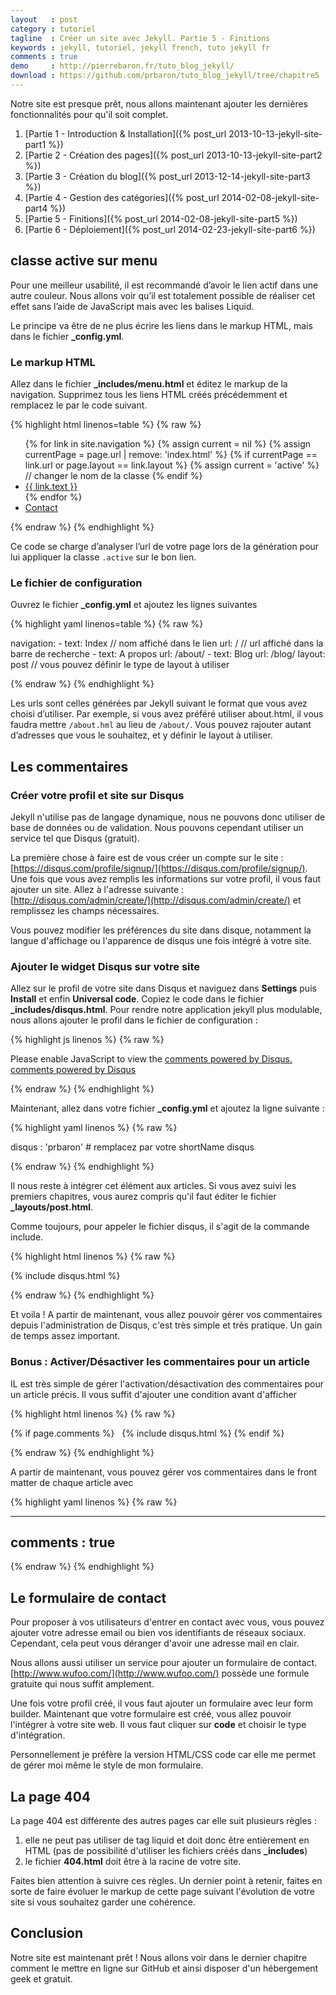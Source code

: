 ```yaml
---
layout   : post
category : tutoriel
tagline  : Créer un site avec Jekyll. Partie 5 - Finitions
keywords : jekyll, tutoriel, jekyll french, tuto jekyll fr
comments : true
demo     : http://pierrebaron.fr/tuto_blog_jekyll/
download : https://github.com/prbaron/tuto_blog_jekyll/tree/chapitre5
---
```


Notre site est presque prêt, nous allons maintenant ajouter les dernières fonctionnalités pour qu'il soit complet.

  1. [Partie 1 - Introduction & Installation]({% post_url 2013-10-13-jekyll-site-part1 %})
  2. [Partie 2 - Création des pages]({% post_url 2013-10-13-jekyll-site-part2 %})
  3. [Partie 3 - Création du blog]({% post_url 2013-12-14-jekyll-site-part3 %})
  4. [Partie 4 - Gestion des catégories]({% post_url 2014-02-08-jekyll-site-part4 %})
  5. [Partie 5 - Finitions]({% post_url 2014-02-08-jekyll-site-part5 %})
  6. [Partie 6 - Déploiement]({% post_url 2014-02-23-jekyll-site-part6 %})

## classe active sur menu
Pour une meilleur usabilité, il est recommandé d’avoir le lien actif dans une autre couleur. Nous allons voir qu’il est totalement possible de réaliser cet effet sans l’aide de JavaScript mais avec les balises Liquid.

Le principe va être de ne plus écrire les liens dans le markup HTML, mais dans le fichier **_config.yml**.

### Le markup HTML
Allez dans le fichier **_includes/menu.html** et éditez le markup de la navigation. Supprimez tous les liens HTML créés précédemment et remplacez le par le code suivant.

{% highlight html linenos=table %}
{% raw %}

<ul class="nav navbar-nav">
    {% for link in site.navigation %}
        {% assign current = nil %}
        {% assign currentPage = page.url | remove: 'index.html' %}
        {% if currentPage == link.url or page.layout == link.layout %}
            {% assign current = 'active' %} // changer le nom de la classe
        {% endif %}
        <li class="{{current}}"><a href="{{site.url}}{{ link.url }}">{{ link.text }}</a></li>
    {% endfor %}
    <li><a href="mailto:exemple@exemple.com">Contact</a></li>
</ul>

{% endraw %}
{% endhighlight %}

Ce code se charge d’analyser l’url de votre page lors de la génération pour lui appliquer la classe ``.active`` sur le bon lien.

### Le fichier de configuration

Ouvrez le fichier **_config.yml** et ajoutez les lignes suivantes

{% highlight yaml linenos=table %}
{% raw %}

navigation:
    - text: Index       // nom affiché dans le lien
      url: /            // url affiché dans la barre de recherche
    - text: A propos
      url: /about/
    - text: Blog
      url: /blog/
      layout: post      // vous pouvez définir le type de layout à utiliser

{% endraw %}
{% endhighlight %}

Les urls sont celles générées par Jekyll suivant le format que vous avez choisi d’utiliser. Par exemple, si vous avez préféré utiliser about.html, il vous faudra mettre ``/about.hml`` au lieu de ``/about/``. Vous pouvez rajouter autant d’adresses que vous le souhaitez, et y définir le layout à utiliser.
## Les commentaires
### Créer votre profil et site sur Disqus
Jekyll n'utilise pas de langage dynamique, nous ne pouvons donc utiliser de base de données ou de validation. Nous pouvons cependant utiliser un service tel que Disqus (gratuit).

La première chose à faire est de vous créer un compte sur le site : [https://disqus.com/profile/signup/](https://disqus.com/profile/signup/). Une fois que vous avez remplis les informations sur votre profil, il vous faut ajouter un site. Allez à l'adresse suivante : [http://disqus.com/admin/create/](http://disqus.com/admin/create/) et remplissez les champs nécessaires.

Vous pouvez modifier les préférences du site dans disque, notamment la langue d'affichage ou l'apparence de disqus une fois intégré à votre site.

### Ajouter le widget Disqus sur votre site

Allez sur le profil de votre site dans Disqus et naviguez dans **Settings** puis **Install** et enfin **Universal code**. Copiez le code dans le fichier **_includes/disqus.html**. Pour rendre notre application jekyll plus modulable, nous allons ajouter le profil dans le fichier de configuration :

{% highlight js linenos %}
{% raw %}

<div id="disqus_thread"></div>
<script type="text/javascript">
    /* * * CONFIGURATION VARIABLES: EDIT BEFORE PASTING INTO YOUR WEBPAGE * * */
    var disqus_shortname = '{{ site.disqus }}'; // required: replace example with your forum shortname

    /* * * DON'T EDIT BELOW THIS LINE * * */
    (function() {
        var dsq = document.createElement('script'); dsq.type = 'text/javascript'; dsq.async = true;
        dsq.src = '//' + disqus_shortname + '.disqus.com/embed.js';
        (document.getElementsByTagName('head')[0] || document.getElementsByTagName('body')[0]).appendChild(dsq);
    })();
</script>
<noscript>Please enable JavaScript to view the <a href="http://disqus.com/?ref_noscript">comments powered by Disqus.</a></noscript>
<a href="http://disqus.com" class="dsq-brlink">comments powered by <span class="logo-disqus">Disqus</span></a>


{% endraw %}
{% endhighlight %}

Maintenant, allez dans votre fichier **_config.yml** et ajoutez la ligne suivante :

{% highlight yaml linenos %}
{% raw %}

disqus : 'prbaron' # remplacez par votre shortName disqus

{% endraw %}
{% endhighlight %}

Il nous reste à intégrer cet élément aux articles. Si vous avez suivi les premiers chapitres, vous aurez compris qu'il faut éditer le fichier **_layouts/post.html**.

Comme toujours, pour appeler le fichier disqus, il s'agit de la commande include.

{% highlight html linenos %}
{% raw %}

{% include disqus.html %}

{% endraw %}
{% endhighlight %}

Et voila ! A partir de maintenant, vous allez pouvoir gérer vos commentaires depuis l'administration de Disqus, c'est très simple et très pratique. Un gain de temps assez important.

### Bonus : Activer/Désactiver les commentaires pour un article

IL est très simple de gérer l'activation/désactivation des commentaires pour un article précis. Il vous suffit d'ajouter une condition avant d'afficher

{% highlight html linenos %}
{% raw %}

{% if page.comments %}
    &nbsp;
    {% include disqus.html %}
{% endif %}

{% endraw %}
{% endhighlight %}

A partir de maintenant, vous pouvez gérer vos commentaires dans le front matter de chaque article avec

{% highlight yaml linenos %}
{% raw %}

---
comments : true
---

{% endraw %}
{% endhighlight %}

## Le formulaire de contact
Pour proposer à vos utilisateurs d'entrer en contact avec vous, vous pouvez ajouter votre adresse email ou bien vos identifiants de réseaux sociaux. Cependant, cela peut vous déranger d'avoir une adresse mail en clair.

Nous allons aussi utiliser un service pour ajouter un formulaire de contact. [http://www.wufoo.com/](http://www.wufoo.com/) possède une formule gratuite qui nous suffit amplement.

Une fois votre profil créé, il vous faut ajouter un formulaire avec leur form builder. Maintenant que votre formulaire est créé, vous allez pouvoir l'intégrer à votre site web. Il vous faut cliquer sur **code** et choisir le type d'intégration.

Personnellement je préfère la version HTML/CSS code car elle me permet de gérer moi même le style de mon formulaire.


## La page 404
La page 404 est différente des autres pages car elle suit plusieurs règles :

  1. elle ne peut pas utiliser de tag liquid et doit donc être entièrement en HTML (pas de possibilité d'utiliser les fichiers créés dans **_includes**)
  2. le fichier **404.html** doit être à la racine de votre site.

Faites bien attention à suivre ces règles. Un dernier point à retenir, faites en sorte de faire évoluer le markup de cette page suivant l'évolution de votre site si vous souhaitez garder une cohérence.

## Conclusion
Notre site est maintenant prêt ! Nous allons voir dans le dernier chapitre comment le mettre en ligne sur GitHub et ainsi disposer d'un hébergement geek et gratuit.
